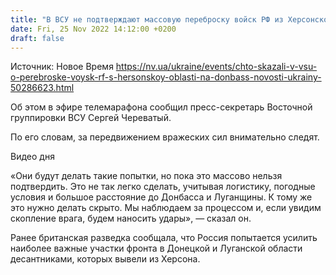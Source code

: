 ```yaml
---
title: "В ВСУ не подтверждают массовую переброску войск РФ из Херсонской области на Донбасс"
date: Fri, 25 Nov 2022 14:12:00 +0200
draft: false
---
```

Источник: Новое Время https://nv.ua/ukraine/events/chto-skazali-v-vsu-o-perebroske-voysk-rf-s-hersonskoy-oblasti-na-donbass-novosti-ukrainy-50286623.html


Об этом в эфире телемарафона сообщил пресс-секретарь Восточной группировки ВСУ Сергей Череватый.

По его словам, за передвижением вражеских сил внимательно следят.

 Видео дня   

«Они будут делать такие попытки, но пока это массово нельзя подтвердить. Это не так легко сделать, учитывая логистику, погодные условия и большое расстояние до Донбасса и Луганщины. К тому же это нужно делать скрыто. Мы наблюдаем за процессом и, если увидим скопление врага, будем наносить удары», — сказал он.

Ранее британская разведка сообщала, что Россия попытается усилить наиболее важные участки фронта в Донецкой и Луганской области десантниками, которых вывели из Херсона.
